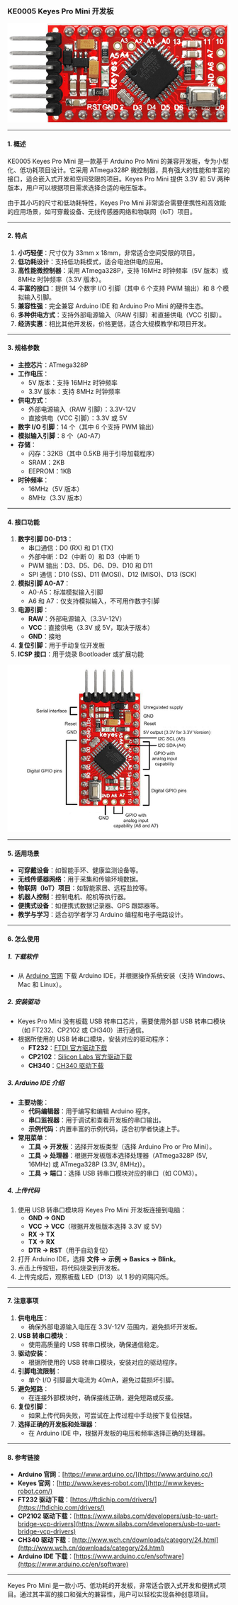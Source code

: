 ### KE0005 Keyes Pro Mini 开发板

![image-20250312152515653](media/image-20250312152515653.png)

---

#### **1. 概述**
KE0005 Keyes Pro Mini 是一款基于 Arduino Pro Mini 的兼容开发板，专为小型化、低功耗项目设计。它采用 ATmega328P 微控制器，具有强大的性能和丰富的接口，适合嵌入式开发和空间受限的项目。Keyes Pro Mini 提供 3.3V 和 5V 两种版本，用户可以根据项目需求选择合适的电压版本。

由于其小巧的尺寸和低功耗特性，Keyes Pro Mini 非常适合需要便携性和高效能的应用场景，如可穿戴设备、无线传感器网络和物联网（IoT）项目。

---

#### **2. 特点**
1. **小巧轻便**：尺寸仅为 33mm x 18mm，非常适合空间受限的项目。
2. **低功耗设计**：支持低功耗模式，适合电池供电的应用。
3. **高性能微控制器**：采用 ATmega328P，支持 16MHz 时钟频率（5V 版本）或 8MHz 时钟频率（3.3V 版本）。
4. **丰富的接口**：提供 14 个数字 I/O 引脚（其中 6 个支持 PWM 输出）和 8 个模拟输入引脚。
5. **兼容性强**：完全兼容 Arduino IDE 和 Arduino Pro Mini 的硬件生态。
6. **多种供电方式**：支持外部电源输入（RAW 引脚）和直接供电（VCC 引脚）。
7. **经济实惠**：相比其他开发板，价格更低，适合大规模教学和项目开发。

---

#### **3. 规格参数**
- **主控芯片**：ATmega328P  
- **工作电压**：
  - 5V 版本：支持 16MHz 时钟频率  
  - 3.3V 版本：支持 8MHz 时钟频率  
- **供电方式**：
  - 外部电源输入（RAW 引脚）：3.3V-12V  
  - 直接供电（VCC 引脚）：3.3V 或 5V  
- **数字 I/O 引脚**：14 个（其中 6 个支持 PWM 输出）  
- **模拟输入引脚**：8 个（A0-A7）  
- **存储**：
  - 闪存：32KB（其中 0.5KB 用于引导加载程序）  
  - SRAM：2KB  
  - EEPROM：1KB  
- **时钟频率**：
  - 16MHz（5V 版本）  
  - 8MHz（3.3V 版本）  

---

#### **4. 接口功能**
1. **数字引脚 D0-D13**：
   - 串口通信：D0 (RX) 和 D1 (TX)  
   - 外部中断：D2（中断 0）和 D3（中断 1）  
   - PWM 输出：D3、D5、D6、D9、D10 和 D11  
   - SPI 通信：D10 (SS)、D11 (MOSI)、D12 (MISO)、D13 (SCK)  
2. **模拟引脚 A0-A7**：
   - A0-A5：标准模拟输入引脚  
   - A6 和 A7：仅支持模拟输入，不可用作数字引脚  
3. **电源引脚**：
   - **RAW**：外部电源输入（3.3V-12V）  
   - **VCC**：直接供电（3.3V 或 5V，取决于版本）  
   - **GND**：接地  
4. **复位引脚**：用于手动复位开发板  
5. **ICSP 接口**：用于烧录 Bootloader 或扩展功能  

![Img](media/img-20250320102436.jpg)


---

#### **5. 适用场景**
- **可穿戴设备**：如智能手环、健康监测设备等。
- **无线传感器网络**：用于采集和传输环境数据。
- **物联网（IoT）项目**：如智能家居、远程监控等。
- **机器人控制**：控制电机、舵机等执行器。
- **便携式设备**：如便携式数据记录器、GPS 跟踪器等。
- **教学与学习**：适合初学者学习 Arduino 编程和电子电路设计。

---

#### **6. 怎么使用**
##### **1. 下载软件**
- 从 [Arduino 官网](https://www.arduino.cc/) 下载 Arduino IDE，并根据操作系统安装（支持 Windows、Mac 和 Linux）。

##### **2. 安装驱动**
- Keyes Pro Mini 没有板载 USB 转串口芯片，需要使用外部 USB 转串口模块（如 FT232、CP2102 或 CH340）进行通信。
- 根据所使用的 USB 转串口模块，安装对应的驱动程序：
  - **FT232**：[FTDI 官方驱动下载](https://ftdichip.com/drivers/)  
  - **CP2102**：[Silicon Labs 官方驱动下载](https://www.silabs.com/developers/usb-to-uart-bridge-vcp-drivers)  
  - **CH340**：[CH340 驱动下载](http://www.wch.cn/downloads/category/24.html)  

##### **3. Arduino IDE 介绍**
- **主要功能**：
  - **代码编辑器**：用于编写和编辑 Arduino 程序。
  - **串口监视器**：用于调试和查看开发板的串口输出。
  - **示例代码**：内置丰富的示例代码，适合初学者快速上手。
- **常用菜单**：
  - **工具 -> 开发板**：选择开发板类型（选择 Arduino Pro or Pro Mini）。
  - **工具 -> 处理器**：根据开发板版本选择处理器（ATmega328P (5V, 16MHz) 或 ATmega328P (3.3V, 8MHz)）。
  - **工具 -> 端口**：选择 USB 转串口模块对应的串口（如 COM3）。

##### **4. 上传代码**
1. 使用 USB 转串口模块将 Keyes Pro Mini 开发板连接到电脑：
   - **GND -> GND**  
   - **VCC -> VCC**（根据开发板版本选择 3.3V 或 5V）  
   - **RX -> TX**  
   - **TX -> RX**  
   - **DTR -> RST**（用于自动复位）  
2. 打开 Arduino IDE，选择 **文件 -> 示例 -> Basics -> Blink**。
3. 点击上传按钮，将代码烧录到开发板。
4. 上传完成后，观察板载 LED（D13）以 1 秒的间隔闪烁。

---

#### **7. 注意事项**
1. **供电电压**：
   - 确保外部电源输入电压在 3.3V-12V 范围内，避免损坏开发板。
2. **USB 转串口模块**：
   - 使用高质量的 USB 转串口模块，确保通信稳定。
3. **驱动安装**：
   - 根据所使用的 USB 转串口模块，安装对应的驱动程序。
4. **引脚电流限制**：
   - 单个 I/O 引脚最大电流为 40mA，避免过载损坏引脚。
5. **避免短路**：
   - 在连接外部模块时，确保接线正确，避免短路或反接。
6. **复位引脚**：
   - 如果上传代码失败，可尝试在上传过程中手动按下复位按钮。
7. **选择正确的开发板和处理器**：
   - 在 Arduino IDE 中，根据开发板的电压和频率选择正确的处理器。

---

#### **8. 参考链接**
- **Arduino 官网**：[https://www.arduino.cc/](https://www.arduino.cc/)  
- **Keyes 官网**：[http://www.keyes-robot.com/](http://www.keyes-robot.com/)  
- **FT232 驱动下载**：[https://ftdichip.com/drivers/](https://ftdichip.com/drivers/)  
- **CP2102 驱动下载**：[https://www.silabs.com/developers/usb-to-uart-bridge-vcp-drivers](https://www.silabs.com/developers/usb-to-uart-bridge-vcp-drivers)  
- **CH340 驱动下载**：[http://www.wch.cn/downloads/category/24.html](http://www.wch.cn/downloads/category/24.html)  
- **Arduino IDE 下载**：[https://www.arduino.cc/en/software](https://www.arduino.cc/en/software)  

---

Keyes Pro Mini 是一款小巧、低功耗的开发板，非常适合嵌入式开发和便携式项目。通过其丰富的接口和强大的兼容性，用户可以轻松实现各种创意项目。

